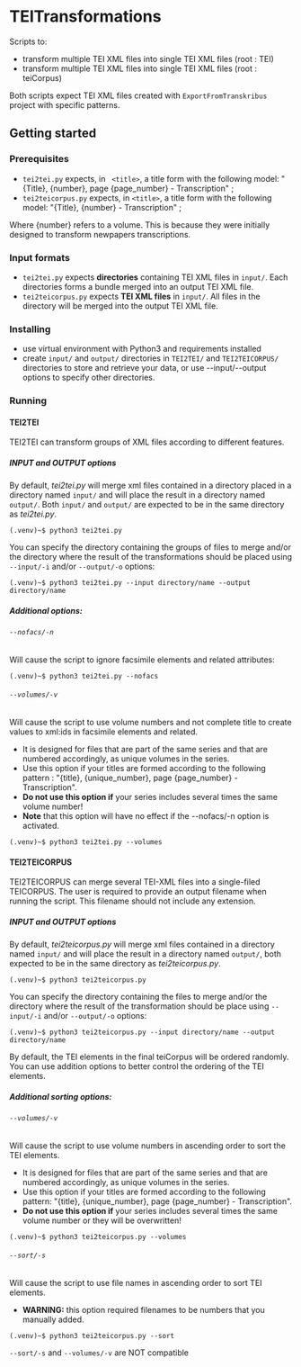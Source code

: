 # TEITransformations
Scripts to:
- transform multiple TEI XML files into single TEI XML files (root : TEI)
- transform multiple TEI XML files into single TEI XML files (root : teiCorpus)

Both scripts expect TEI XML files created with `ExportFromTranskribus` project with specific patterns.

## Getting started

### Prerequisites
- `tei2tei.py` expects, in ` <title>`, a title form with the following model: "{Title}, {number}, page {page\_number} - Transcription" ;
- `tei2teicorpus.py` expects, in `<title>`, a title form with the following model: "{Title}, {number} - Transcription" ; 

Where {number} refers to a volume. This is because they were initially designed to transform newpapers transcriptions. 

### Input formats
- `tei2tei.py` expects **directories** containing TEI XML files in `input/`. Each directories forms a bundle merged into an output TEI XML file.
- `tei2teicorpus.py` expects **TEI XML files** in `input/`. All files in the directory will be merged into the output TEI XML file.

### Installing
- use virtual environment with Python3 and requirements installed
- create `input/` and `output/` directories in `TEI2TEI/` and `TEI2TEICORPUS/` directories to store and retrieve your data, or use --input/--output options to specify other directories.

### Running

#### TEI2TEI
TEI2TEI can transform groups of XML files according to different features.  

##### INPUT and OUTPUT options
By default, *tei2tei.py* will merge xml files contained in a directory placed in a directory named `input/` and will place the result in a directory named `output/`. Both `input/` and `output/` are expected to be in the same directory as *tei2tei.py*.  
```
(.venv)~$ python3 tei2tei.py
```

You can specify the directory containing the groups of files to merge and/or the directory where the result of the transformations should be placed using `--input/-i` and/or `--output/-o` options:  
```
(.venv)~$ python3 tei2tei.py --input directory/name --output directory/name
```

##### Additional options:

###### `--nofacs/-n` 
Will cause the script to ignore facsimile elements and related attributes:  
```
(.venv)~$ python3 tei2tei.py --nofacs
```

###### `--volumes/-v`
Will cause the script to use volume numbers and not complete title to create values to xml:ids in facsimile elements and related.  
- It is designed for files that are part of the same series and that are numbered accordingly, as unique volumes in the series.  
- Use this option if your titles are formed according to the following pattern : "{title}, {unique\_number}, page {page\_number} - Transcription".  
- **Do not use this option if** your series includes several times the same volume number!  
- **Note** that this option will have no effect if the --nofacs/-n option is activated.  
```
(.venv)~$ python3 tei2tei.py --volumes
```

#### TEI2TEICORPUS
TEI2TEICORPUS can merge several TEI-XML files into a single-filed TEICORPUS. The user is required to provide an output filename when running the script. This filename should not include any extension. 

##### INPUT and OUTPUT options

By default, *tei2teicorpus.py* will merge xml files contained in a directory named `input/` and will place the result in a directory named `output/`, both expected to be in the same directory as *tei2teicorpus.py*.  
```
(.venv)~$ python3 tei2teicorpus.py
```

You can specify the directory containing the files to merge and/or the directory where the result of the transformation should be place using `--input/-i` and/or `--output/-o` options:  
```
(.venv)~$ python3 tei2teicorpus.py --input directory/name --output directory/name
```

By default, the TEI elements in the final teiCorpus will be ordered randomly. You can use addition options to better control the ordering of the TEI elements.  


##### Additional sorting options:

###### `--volumes/-v`

Will cause the script to use volume numbers in ascending order to sort the TEI elements.  
- It is designed for files that are part of the same series and that are numbered accordingly, as unique volumes in the series.  
- Use this option if your titles are formed according to the following pattern: "{title}, {unique\_number}, page {page\_number} - Transcription".  
- **Do not use this option if** your series includes several times the same volume number or they will be overwritten!  
```
(.venv)~$ python3 tei2teicorpus.py --volumes
```

###### `--sort/-s` 

Will cause the script to use file names in ascending order to sort TEI elements.  
- **WARNING:** this option required filenames to be numbers that you manually added.  
```
(.venv)~$ python3 tei2teicorpus.py --sort
```

`--sort/-s` and `--volumes/-v` are NOT compatible

